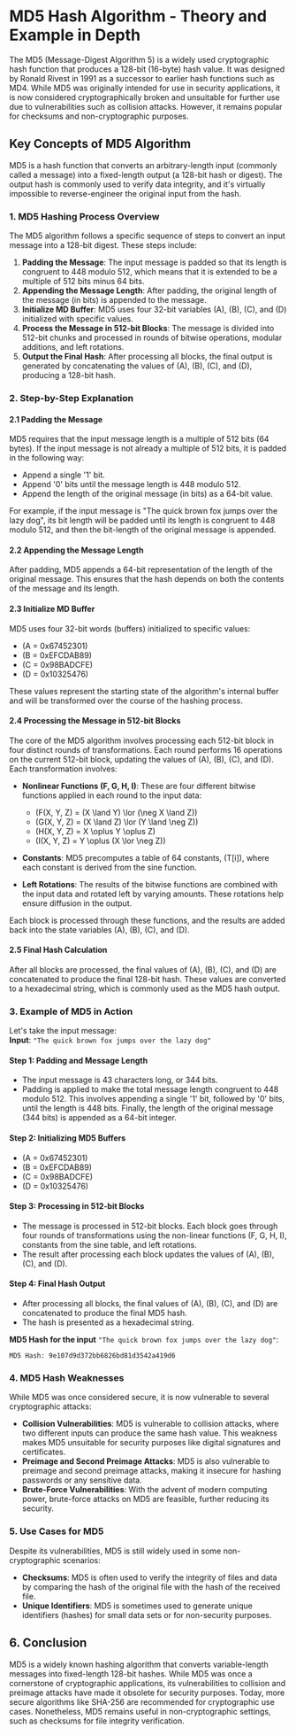 # MD5 Hash Algorithm - Theory and Example in Depth

The MD5 (Message-Digest Algorithm 5) is a widely used cryptographic hash function that produces a 128-bit (16-byte) hash value. It was designed by Ronald Rivest in 1991 as a successor to earlier hash functions such as MD4. While MD5 was originally intended for use in security applications, it is now considered cryptographically broken and unsuitable for further use due to vulnerabilities such as collision attacks. However, it remains popular for checksums and non-cryptographic purposes.

## Key Concepts of MD5 Algorithm

MD5 is a hash function that converts an arbitrary-length input (commonly called a message) into a fixed-length output (a 128-bit hash or digest). The output hash is commonly used to verify data integrity, and it's virtually impossible to reverse-engineer the original input from the hash.

### 1. **MD5 Hashing Process Overview**

The MD5 algorithm follows a specific sequence of steps to convert an input message into a 128-bit digest. These steps include:
1. **Padding the Message**: The input message is padded so that its length is congruent to 448 modulo 512, which means that it is extended to be a multiple of 512 bits minus 64 bits.
2. **Appending the Message Length**: After padding, the original length of the message (in bits) is appended to the message.
3. **Initialize MD Buffer**: MD5 uses four 32-bit variables \(A\), \(B\), \(C\), and \(D\) initialized with specific values.
4. **Process the Message in 512-bit Blocks**: The message is divided into 512-bit chunks and processed in rounds of bitwise operations, modular additions, and left rotations.
5. **Output the Final Hash**: After processing all blocks, the final output is generated by concatenating the values of \(A\), \(B\), \(C\), and \(D\), producing a 128-bit hash.

### 2. **Step-by-Step Explanation**

#### 2.1 **Padding the Message**
MD5 requires that the input message length is a multiple of 512 bits (64 bytes). If the input message is not already a multiple of 512 bits, it is padded in the following way:
- Append a single '1' bit.
- Append '0' bits until the message length is 448 modulo 512.
- Append the length of the original message (in bits) as a 64-bit value.

For example, if the input message is "The quick brown fox jumps over the lazy dog", its bit length will be padded until its length is congruent to 448 modulo 512, and then the bit-length of the original message is appended.

#### 2.2 **Appending the Message Length**
After padding, MD5 appends a 64-bit representation of the length of the original message. This ensures that the hash depends on both the contents of the message and its length.

#### 2.3 **Initialize MD Buffer**
MD5 uses four 32-bit words (buffers) initialized to specific values:
- \(A = 0x67452301\)
- \(B = 0xEFCDAB89\)
- \(C = 0x98BADCFE\)
- \(D = 0x10325476\)

These values represent the starting state of the algorithm's internal buffer and will be transformed over the course of the hashing process.

#### 2.4 **Processing the Message in 512-bit Blocks**
The core of the MD5 algorithm involves processing each 512-bit block in four distinct rounds of transformations. Each round performs 16 operations on the current 512-bit block, updating the values of \(A\), \(B\), \(C\), and \(D\). Each transformation involves:
- **Nonlinear Functions (F, G, H, I)**: These are four different bitwise functions applied in each round to the input data:
  - \(F(X, Y, Z) = (X \land Y) \lor (\neg X \land Z)\)
  - \(G(X, Y, Z) = (X \land Z) \lor (Y \land \neg Z)\)
  - \(H(X, Y, Z) = X \oplus Y \oplus Z\)
  - \(I(X, Y, Z) = Y \oplus (X \lor \neg Z)\)

- **Constants**: MD5 precomputes a table of 64 constants, \(T[i]\), where each constant is derived from the sine function.

- **Left Rotations**: The results of the bitwise functions are combined with the input data and rotated left by varying amounts. These rotations help ensure diffusion in the output.

Each block is processed through these functions, and the results are added back into the state variables \(A\), \(B\), \(C\), and \(D\).

#### 2.5 **Final Hash Calculation**
After all blocks are processed, the final values of \(A\), \(B\), \(C\), and \(D\) are concatenated to produce the final 128-bit hash. These values are converted to a hexadecimal string, which is commonly used as the MD5 hash output.

### 3. **Example of MD5 in Action**

Let's take the input message:  
**Input**: `"The quick brown fox jumps over the lazy dog"`

#### Step 1: Padding and Message Length
- The input message is 43 characters long, or 344 bits.
- Padding is applied to make the total message length congruent to 448 modulo 512. This involves appending a single '1' bit, followed by '0' bits, until the length is 448 bits. Finally, the length of the original message (344 bits) is appended as a 64-bit integer.

#### Step 2: Initializing MD5 Buffers
- \(A = 0x67452301\)
- \(B = 0xEFCDAB89\)
- \(C = 0x98BADCFE\)
- \(D = 0x10325476\)

#### Step 3: Processing in 512-bit Blocks
- The message is processed in 512-bit blocks. Each block goes through four rounds of transformations using the non-linear functions (F, G, H, I), constants from the sine table, and left rotations.
- The result after processing each block updates the values of \(A\), \(B\), \(C\), and \(D\).

#### Step 4: Final Hash Output
- After processing all blocks, the final values of \(A\), \(B\), \(C\), and \(D\) are concatenated to produce the final MD5 hash.
- The hash is presented as a hexadecimal string.

**MD5 Hash for the input** `"The quick brown fox jumps over the lazy dog"`:
```
MD5 Hash: 9e107d9d372bb6826bd81d3542a419d6
```

### 4. **MD5 Hash Weaknesses**
While MD5 was once considered secure, it is now vulnerable to several cryptographic attacks:
- **Collision Vulnerabilities**: MD5 is vulnerable to collision attacks, where two different inputs can produce the same hash value. This weakness makes MD5 unsuitable for security purposes like digital signatures and certificates.
- **Preimage and Second Preimage Attacks**: MD5 is also vulnerable to preimage and second preimage attacks, making it insecure for hashing passwords or any sensitive data.
- **Brute-Force Vulnerabilities**: With the advent of modern computing power, brute-force attacks on MD5 are feasible, further reducing its security.

### 5. **Use Cases for MD5**
Despite its vulnerabilities, MD5 is still widely used in some non-cryptographic scenarios:
- **Checksums**: MD5 is often used to verify the integrity of files and data by comparing the hash of the original file with the hash of the received file.
- **Unique Identifiers**: MD5 is sometimes used to generate unique identifiers (hashes) for small data sets or for non-security purposes.

## 6. **Conclusion**

MD5 is a widely known hashing algorithm that converts variable-length messages into fixed-length 128-bit hashes. While MD5 was once a cornerstone of cryptographic applications, its vulnerabilities to collision and preimage attacks have made it obsolete for security purposes. Today, more secure algorithms like SHA-256 are recommended for cryptographic use cases. Nonetheless, MD5 remains useful in non-cryptographic settings, such as checksums for file integrity verification.